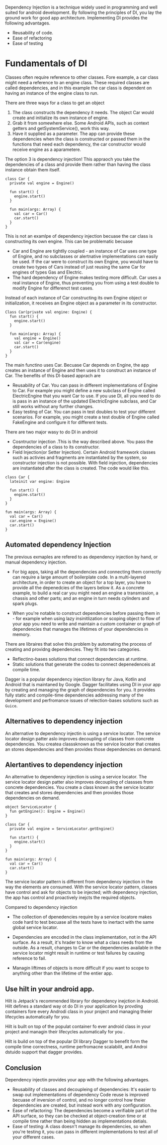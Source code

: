 Dependency Injection is a technique widely used in programming and well suited for android development. By following the principles of DI, you lay the ground work for good app architecture. Implementing DI provides the following advantages. 

- Reusability of code. 
- Ease of refactoring
- Ease of testing

# Fundamentals of DI
Classes often require reference to other classes. Fore example, a car class might need a reference to an engine class. These required classes are called dependencies, and in this example the car class is dependent on having an instance of the engine class to run. 

There are three ways for a class to get an object
1. The class constructs the dependency it needs. The object Car would create and initialize its own instance of engine. 
2. Grab it from somewhere else. Some Android APIs, such as context getters and getSystemService(), work this way. 
3. Have it supplied as a parameter. The app can provide these dependencies when the class is constructed or passed them in the functions that need each dependency, the car constructor would receive engine as a aparametere. 

The option 3 is dependency injection! This appraoch you take the dependencies of a class and provide them rather than having the class instance obtain them itself. 

```
class Car {
  private val engine = Engine()
  
  fun start() {
    engine.start()
  }
  
  fun main(args: Array) {
    val car = Car()
    car.start()
  }
}
```

This is not an examlpe of dependency injection becuase the car class is constructing its own engine. This can be problematic becuase  
- Car and Engine are tightlly coupled - an instance of Car uses one type of Engine, and no subclasses or alertnative implementations can easily be used. If the car were to construct its own Engine, you would have to create two types of Cars instead of just reusing the same Car for engines of types Gas and Electric. 
- The hard dependency of Engine makes testing more difficult. Car uses a real instance of Engine, thus preventing you from using a test double to modify Engine for differenct test cases. 

Instead of each instance of Car constructing its own Engine object or initialization, it receives an Engine object as a parameter in its constructor. 

```
Class Car(private val engine: Engine) {
  fun start() {
    engine.start()
  }
  
  fun main(args: Array) {
    val engine = Engine()
    val car = Car(engine)
    car.start()
  }
}
```

The main functino uses Car. Becuase Car depends on Engine, the app creates an instance of Engine and then uses it to construct an instance of Car. The benefits of this DI-based apprach are

- Reusability of Car. You can pass in different implementations of Engine to Car. For example you might define a new subclass of Engine called ElectricEngine that you want Car to use. If you use DI, all you need to do is pass in an instance of the updated ElectricEngine subclass, and Car still works without any further changes. 
- Easy testing of Car. You can pass in test doubles to test your different scenarios. For example, you might create a test double of Engine called FakeEngine and configure it for different tests. 

There are two major wasy to do DI in android 
- Cosntructor injection .This is the way described above. You pass the dependencies of a class to its constructor. 
- Field Injection(or Setter Injection). Certain Android framework classes such as activies and fragments are instantiated by the system, so constructor injection is not possible. With field injection, dependencies are instantiated after the class is created. The code would like this. 

```
class Car {
  lateinit var engine: Engine
  
  fun start() {
    engine.start()
  }
}
  
fun main(args: Array) {
  val car = Car()
  car.engine = Engine()
  car.start()
}
```

## Automated dependency Injection
The previous exmaples are refered to as dependency injection by hand, or manual dependency injection.

- For big apps, taking all the dependencies and connecting them correctly can require a large amount of boilerplate code. In a multi-layered architecture, in order to create an object for a top layer, you have to provide all the depenedcies of the layers below it. As a concrete example, to build a real car you might need an engine a transmission, a chassis and other parts; and an engine in turn needs cylinders and spark plugs. 

- When you're notable to construct dependencies before passing them in - for example when using lazy insinitlization or scoping object to flow of your app you need to write and maintain a custom container or graph of dependencies that manages the lifetimes of your dependencies in memory. 

There are libraires that solve this problem by automating the process of creating and providng dependencies. They fit into two categories. 
- Reflectino-bases solutions that connect dependencies at runtime. 
- Static solutions that generate the codes to connect depenedenceis at compile time. 

Dagger is a popular dependency injection library for Java, Kotlin and Android that is maintaned by Google. Dagger facilitates using DI in your app by creating and managing the graph of dependencies for you. It provides fully static and compile-time dependencies addressing many of the development and perfromance issues of relection-bases solutions such as `Guice`. 

## Alternatives to dependency injection
An alternative to dependency injectin is using a service locator. The service locator design patter aslo improves decoupling of classes from concrete dependencies. You createa  classsknown as the service locator that creates an stores dependencies and then provides those dependencies on demand. 

## Alertantives to dependency injection
An alternative to dependency injection is using a service locator. The service locator design patter also improves decoupling of classses from concrete dependencies. You create a class known as the service locator that creates and stores dependencies and then provides those dependencies on demand. 

```
object ServiceLocator {
  fun getEngine(): Engine = Engine()
}

class Car {
  private val engine = ServiceLocator.getEngine()
  
  fun start() {
    engine.start()
  } 
}

fun main(args: Array) {
  val car = Car()
  car.start()
}
```

The service locator pattern is different from dependency injection in the way the elements are consumed. With the service locator pattern, classes have control and ask for objects to be injected; with dependency injection, the app has control and proactively inejcts the required objects. 

Compared to dependency injection
- The collection of dpenedencies require by a service locatore makes code hard to test becuase all the tests have to inertact with the same global service locator. 

- Dependencies are encoded in the class implementation, not in the API surface. As a result, it's hrader to know what a class needs from the outside. As a result, changes to Car or the dependencies available in the service locator might result in runtime or test failures by causing reference to fail. 

- Managin liftimes of objects is more difficult if you want to scope to anything other than the lifetime of the entier app. 

## Use hilt in your android app. 
Hilt is Jetpack's recommended library for dependency inejction in Android. Hilt defines a standard way ot do DI in your application by provding containers fore every Androdi class in your project and managing theier lifecycles automatically for you. 

Hilt is built on top of the populat container fo ever android class in your project and managin their lifecycles automatically for you . 

Hilt is build on top of the popular DI library Dagger to benefit form the compile time correctness, runtime perfromacne scalabilit, and Androi dstuido support that dagger provides. 

## Conclusion
Dependency injectin provides your app with the following advantages. 
- Reusability of classes and decoupleing of dependencies: It's easier to swap out implementations of dependency Code reuse is improved becuase of inversion of control, and no longer control how theier dependencies are created, but instead work with any configuration. 
-  Ease of refactoring: The dependencies become a verifiable part of the API surface, so they can be checked at object-creation time or at compile time rather than being hidden as implementations detials. 
-  Ease of testing: A class doesn't manage its dependencies, so when you're testing it, you can pass in different implementations to test all of your different cases. 
